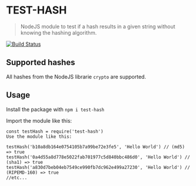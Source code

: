 
# TEST-HASH  
>NodeJS module to test if a hash results in a given string without knowing the hashing algorithm.  

[![Build Status](https://travis-ci.com/MarvinJWendt/node-test-hash.svg?branch=master)](https://travis-ci.com/MarvinJWendt/node-test-hash)
  
## Supported hashes  
All hashes from the NodeJS librarie `crypto` are supported.  
  
## Usage  
  
Install the package with `npm i test-hash`  
  
Import the module like this:  
  
    const testHash = require('test-hash')  
    Use the module like this:  
  
    testHash('b10a8db164e0754105b7a99be72e3fe5', 'Hello World') // (md5) => true 
    testHash('0a4d55a8d778e5022fab701977c5d840bbc486d0', 'Hello World') // (sha1) => true 
    testHash('a830d7beb04eb7549ce990fb7dc962e499a27230', 'Hello World') // (RIPEMD-160) => true 
    //etc...
